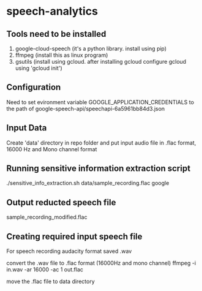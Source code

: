 # speech-analytics

Tools need to be installed
--------------------------
1. google-cloud-speech (it's a python library. install using pip)
2. ffmpeg (install this as linux program)
3. gsutils (install using gcloud. after installing gcloud configure gcloud using 'gcloud init')

Configuration
-------------
Need to set evironment variable GOOGLE_APPLICATION_CREDENTIALS to the path of google-speech-api/speechapi-6a5961bb84d3.json

Input Data
-----------
Create 'data' directory in repo folder and put input audio file in .flac format, 16000 Hz and Mono channel format

Running sensitive information extraction script
-----------------------------------------------
./sensitive_info_extraction.sh data/sample_recording.flac google

Output reducted speech file
---------------------------
sample_recording_modified.flac



Creating required input speech file
-----------------------------------
For speech recording
audacity
format saved .wav

convert the .wav file to .flac format (16000Hz and mono channel)
ffmpeg -i in.wav -ar 16000 -ac 1 out.flac

move the .flac file to data directory

